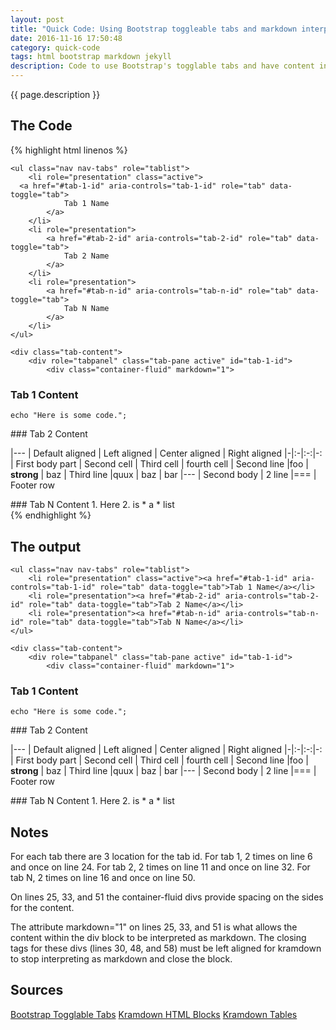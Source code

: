 ```yaml
---
layout: post
title: "Quick Code: Using Bootstrap toggleable tabs and markdown interpretation"
date: 2016-11-16 17:50:48
category: quick-code
tags: html bootstrap markdown jekyll
description: Code to use Bootstrap's togglable tabs and have content interpreted as markdown.
---
```


{{ page.description }}

## The Code

{% highlight html linenos %}
<div class="panel panel-default">

<!-- Nav tabs -->
    <ul class="nav nav-tabs" role="tablist">
        <li role="presentation" class="active">
      <a href="#tab-1-id" aria-controls="tab-1-id" role="tab" data-toggle="tab">
                Tab 1 Name
            </a>
        </li>
        <li role="presentation">
            <a href="#tab-2-id" aria-controls="tab-2-id" role="tab" data-toggle="tab">
                Tab 2 Name
            </a>
        </li>
        <li role="presentation">
            <a href="#tab-n-id" aria-controls="tab-n-id" role="tab" data-toggle="tab">
                Tab N Name
            </a>
        </li>
    </ul>

<!-- Tab panes -->
    <div class="tab-content">
        <div role="tabpanel" class="tab-pane active" id="tab-1-id">
            <div class="container-fluid" markdown="1">    
### Tab 1 Content
```
echo "Here is some code.";
```
</div> <!-- This close tag must be left aligned. -->
        </div>
        <div role="tabpanel" class="tab-pane" id="tab-2-id">
            <div class="container-fluid" markdown="1">
### Tab 2 Content

|---
| Default aligned | Left aligned | Center aligned | Right aligned
|-|:-|:-:|-:
| First body part | Second cell | Third cell | fourth cell
| Second line |foo | **strong** | baz
| Third line |quux | baz | bar
|---
| Second body
| 2 line
|===
| Footer row

</div> <!-- This close tag must be left aligned. -->
        </div>
        <div role="tabpanel" class="tab-pane" id="tab-n-id">
            <div class="container-fluid" markdown="1">
### Tab N Content
1. Here
2. is
    * a
    * list

</div> <!-- This close tag must be left aligned. --> 
        </div> 
    </div>
</div>
{% endhighlight %}

## The output

<div class="panel panel-default">

<!-- Nav tabs -->
    <ul class="nav nav-tabs" role="tablist">
        <li role="presentation" class="active"><a href="#tab-1-id" aria-controls="tab-1-id" role="tab" data-toggle="tab">Tab 1 Name</a></li>
        <li role="presentation"><a href="#tab-2-id" aria-controls="tab-2-id" role="tab" data-toggle="tab">Tab 2 Name</a></li>
        <li role="presentation"><a href="#tab-n-id" aria-controls="tab-n-id" role="tab" data-toggle="tab">Tab N Name</a></li>
    </ul>

<!-- Tab panes -->
    <div class="tab-content">
        <div role="tabpanel" class="tab-pane active" id="tab-1-id">
            <div class="container-fluid" markdown="1">    
### Tab 1 Content
```
echo "Here is some code.";
```
</div> <!-- This close tag must be left aligned. -->
        </div>
        <div role="tabpanel" class="tab-pane" id="tab-2-id">
            <div class="container-fluid" markdown="1">
### Tab 2 Content

|---
| Default aligned | Left aligned | Center aligned | Right aligned
|-|:-|:-:|-:
| First body part | Second cell | Third cell | fourth cell
| Second line |foo | **strong** | baz
| Third line |quux | baz | bar
|---
| Second body
| 2 line
|===
| Footer row

</div> <!-- This close tag must be left aligned. -->
        </div>
        <div role="tabpanel" class="tab-pane" id="tab-n-id">
            <div class="container-fluid" markdown="1">
### Tab N Content
1. Here
2. is
    * a
    * list

</div> <!-- This close tag must be left aligned. --> 
        </div> 
    </div>
</div>

## Notes

For each tab there are 3 location for the tab id.
For tab 1, 2 times on line 6 and once on line 24.
For tab 2, 2 times on line 11 and once on line 32.
For tab N, 2 times on line 16 and once on line 50.

On lines 25, 33, and 51 the container-fluid divs provide spacing on the sides for the content.

The attribute markdown="1" on lines 25, 33, and 51 is what allows the content within the div block to be interpreted as markdown.
The closing tags for these divs (lines 30, 48, and 58) must be left aligned for kramdown to stop interpreting as markdown and close the block.

## Sources
[Bootstrap Togglable Tabs](http://getbootstrap.com/javascript/#tabs)
[Kramdown HTML Blocks](http://kramdown.gettalong.org/syntax.html#html-blocks)
[Kramdown Tables](http://kramdown.gettalong.org/syntax.html#tables)